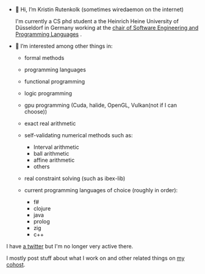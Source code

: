 - 👋 Hi, I’m Kristin Rutenkolk (sometimes wiredaemon on the internet)
  
  I'm currently a CS phd student a the Heinrich Heine University of Düsseldorf in Germany working at the [chair of Software Engineering and Programming Languages](https://www.cs.hhu.de/en/research-groups/software-engineering-and-programming-languages) .

- 👀 I’m interested among other things in: 
  - formal methods
  - programming languages
  - functional programming
  - logic programming
  - gpu programming (Cuda, halide, OpenGL, Vulkan(not if I can choose))
  - exact real arithmetic
  - self-validating numerical methods such as:
    - Interval arithmetic
    - ball arithmetic
    - affine arithmetic
    - others
  - real constraint solving (such as ibex-lib) 


  - current programming languages of choice (roughly in order): 
    - f#
    - clojure
    - java
    - prolog
    - zig
    - c++

I have [a twitter](https://twitter.com/Wire_Daemon) but I'm no longer very active there.

I mostly post stuff about what I work on and other related things on [my cohost](https://cohost.org/wiredaemon).

<!---
rutenkolk/rutenkolk is a ✨ special ✨ repository because its `README.md` (this file) appears on your GitHub profile.
You can click the Preview link to take a look at your changes.
--->
